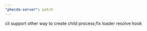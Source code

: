 ```yaml
---
"phecda-server": patch
---
```


cli support other way to create child process;fix loader resolve hook
